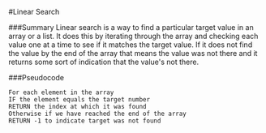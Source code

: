 #Linear Search

###Summary
Linear search is a way to find a particular target value in an array or a list. It does this by iterating through the array and checking each value one at a time to see if it matches the target value. If it does not find the value by the end of the array that means the value was not there and it returns some sort of indication that the value's not there.

###Pseudocode
```
For each element in the array  
IF the element equals the target number  
RETURN the index at which it was found  
Otherwise if we have reached the end of the array  
RETURN -1 to indicate target was not found  
``` 